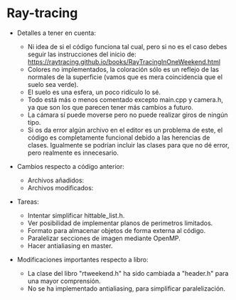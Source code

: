 # Ray-tracing

- Detalles a tener en cuenta:
    * Ni idea de si el código funciona tal cual, pero si no es el caso debes seguir las instrucciones del inicio de: https://raytracing.github.io/books/RayTracingInOneWeekend.html
    * Colores no implementados, la coloración sólo es un reflejo de las normales de la superficie (vamos que es mera coincidencia que el suelo sea verde).
    * El suelo es una esfera, un poco ridículo lo sé.
    * Todo está más o menos comentado excepto main.cpp y camera.h, ya que son los que parecen tener más cambios a futuro.
    * La cámara sí puede moverse pero no puede realizar giros de ningún tipo.
    * Si os da error algún archivo en el editor es un problema de este, el código es completamente funcional debido a las herencias de clases. Igualmente se podrían incluir las clases para que no dé error, pero realmente es innecesario.

- Cambios respecto a código anterior:
    * Archivos añadidos: 
    * Archivos modificados: 

- Tareas:
    * Intentar simplificar hittable_list.h.
    * Ver posibilidad de implementar planos de perimetros limitados.
    * Formato para almacenar objetos de forma externa al código.
    * Paralelizar secciones de imagen mediante OpenMP.
    * Hacer antialiasing en master.

- Modificaciones importantes respecto a libro:
    * La clase del libro "rtweekend.h" ha sido cambiada a "header.h" para una mayor comprensión.
    * No se ha implementado antialiasing, para simplificar paralelización.